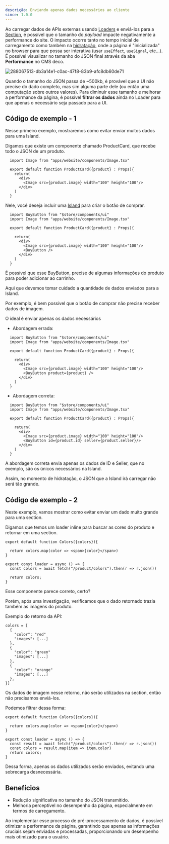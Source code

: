 ```yaml
---
descrição: Enviando apenas dados necessários ao cliente
since: 1.0.0
---
```


Ao carregar dados de APIs externas usando [Loaders](/docs/pt/concepts/loader) e enviá-los para a [Section](/docs/pt/concepts/section), é possível que o tamanho do _payload_ impacte negativamente a performance do site. O impacto ocorre tanto no tempo inicial de carregamento como também na [hidratação](https://blog.saeloun.com/2021/12/16/hydration/), onde a página é "inicializada" no browser para que possa ser interativa (usar `useEffect`, `useSignal`, etc...). É possível visualizar no tamanho do JSON final através da aba **Performance** no CMS deco.

![288067513-db3a14e1-c0ac-47f8-83b9-afc8db60de71](https://github.com/deco-sites/starting/assets/76822093/ec005f5d-4169-4e89-acd0-8c06baf3c80d)

Quando o tamanho do JSON passa de ~500kb, é provável que a UI não precise do dado completo, mas sim alguma parte dele (ou então uma computação sobre outros valores). Para diminuir esse tamanho e melhorar a performance da página, é possível **filtrar os dados** ainda no Loader para que apenas o necessário seja passado para a UI.


## Código de exemplo - 1

Nesse primeiro exemplo, mostraremos como evitar enviar muitos dados para uma Island.

Digamos que existe um componente chamado ProductCard, que recebe todo o JSON de um produto.

```tsx 
  import Image from "apps/website/components/Image.tsx"
  
  export default function ProductCard({product} : Props){
    return(
      <div>
        <Image src={product.image} width="100" height="100"/>
      </div>
    )
  }
```

Nele, você deseja incluir uma [Island](https://fresh.deno.dev/docs/concepts/islands) para criar o botão de comprar.

```tsx 
  import BuyButton from "$store/components/ui"
  import Image from "apps/website/components/Image.tsx"

  export default function ProductCard({product} : Props){

    return(
      <div>
        <Image src={product.image} width="100" height="100"/>
        <BuyButton />
      </div>
    )
  }
```

É possível que esse BuyButton, precise de algumas informações do produto para poder adicionar ao carrinho.

Aqui que devemos tomar cuidado a quantidade de dados enviados para a Island.

Por exemplo, é bem possível que o botão de comprar não precise receber dados de imagem.

O ideal é enviar apenas os dados necessários

* Abordagem errada:

```tsx 
  import BuyButton from "$store/components/ui"
  import Image from "apps/website/components/Image.tsx"

  export default function ProductCard({product} : Props){

    return(
      <div>
        <Image src={product.image} width="100" height="100"/>
        <BuyButton product={product} />
      </div>
    )
  }
```

* Abordagem correta:

```tsx 
  import BuyButton from "$store/components/ui"
  import Image from "apps/website/components/Image.tsx"

  export default function ProductCard({product} : Props){

    return(
      <div>
        <Image src={product.image} width="100" height="100"/>
        <BuyButton id={product.id} seller={product.seller}/>
      </div>
    )
  }
```

A abordagem correta envia apenas os dados de ID e Seller, que no exemplo, são os únicos necessários na Island.

Assim, no momento de hidratação, o JSON que a Island irá carregar não será tão grande.

## Código de exemplo - 2

Neste exemplo, vamos mostrar como evitar enviar um dado muito grande para uma section.

Digamos que temos um loader inline para buscar as cores do produto e retornar em uma section.

```tsx
export default function Colors({colors}){

  return colors.map(color => <span>{color}</span>)
}

export const loader = async () => {
  const colors = await fetch("/product/colors").then(r => r.json())

  return colors;
}
```

Esse componente parece correto, certo?

Porém, após uma investigação, verificamos que o dado retornado trazia também as imagens do produto.

Exemplo do retorno da API:

```tsx 
colors = [
  {
    "color": "red"
    "images": [...]
  },
  {
    "color": "green"
    "images": [...]
  },
  {
    "color": "orange"
    "images": [...]
  },
}]
```

Os dados de imagem nesse retorno, não serão utilizados na section, então não precisamos enviá-los.

Podemos filtrar dessa forma:

```tsx
export default function Colors({colors}){

  return colors.map(color => <span>{color}</span>)
}

export const loader = async () => {
  const result = await fetch("/product/colors").then(r => r.json())
  const colors = result.map(item => item.color)
  return colors;
}
```

Dessa forma, apenas os dados utilizados serão enviados, evitando uma sobrecarga desnecessária.

## Benefícios
- Redução significativa no tamanho do JSON transmitido.
- Melhoria perceptível no desempenho da página, especialmente em termos de carregamento.

Ao implementar esse processo de pré-processamento de dados, é possível otimizar a performance da página, garantindo que apenas as informações cruciais sejam enviadas e processadas, proporcionando um desempenho mais otimizado para o usuário.
